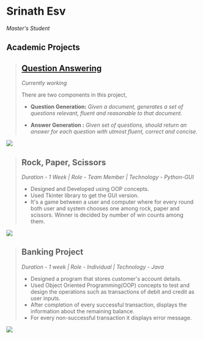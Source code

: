 # Srinath Esv
*Master's Student* 

## Academic Projects
>## [Question Answering](https://github.com/iiit-msit/QuestionAnswering)   
> *Currently working*     
>
>There are two components in this project, 
>  * **Question Generation:** 
>  *Given a document, generates a set of questions relevant, fluent and reasonable to that document.* 
> 
> * **Answer Generation :** 
>  *Given set of questions, should return an answer for each question with utmost fluent, correct and concise.*
>  
![](https://github.com/srinathesv/srinath_portfolio/blob/main/QA-Webinar.jpeg)
>  

>## Rock, Paper, Scissors 
>*Duration - 1 Week | Role - Team Member | Technology - Python-GUI*
> - Designed and Developed using OOP concepts.
> - Used Tkinter library to get the GUI version.
> - It's a game between a user and computer where for every round both user and system chooses one among rock, paper and scissors. Winner is decided by number of win counts among them. 
> 
![](https://github.com/srinathesv/srinath_portfolio/blob/main/6115522063106048.jpeg)
 
>## Banking Project 
>*Duration - 1 week | Role - Individual  | Technology - Java*
> - Designed a program that stores customer's account details.
> - Used Object Oriented Programming(OOP) concepts to test and design the operations such as transactions of debit and credit as user inputs.
> - After completion of every successful transaction, displays the information about the remaining balance. 
> - For every non-successful transaction it displays error message.   
> 
![](https://github.com/srinathesv/srinath_portfolio/blob/main/programming-code-abstract-technology-background-software-developer-computer-script_34663-31-520x250.jpg)
